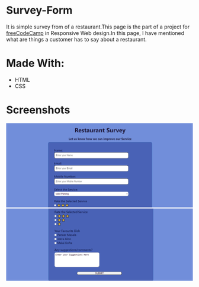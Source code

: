 # Survey-Form
It is simple survey from of a restaurant.This page is the part of a project for [freeCodeCamp](https://www.freecodecamp.org/) in Responsive Web design.In this page, I have mentioned what are things a customer has to say about a restaurant.



# Made With:
<ul>
  <li>HTML</li>
  <li>CSS</li>
  </ul>

# Screenshots 
![](SS/SS1.png)
![](SS/SS2.png)
